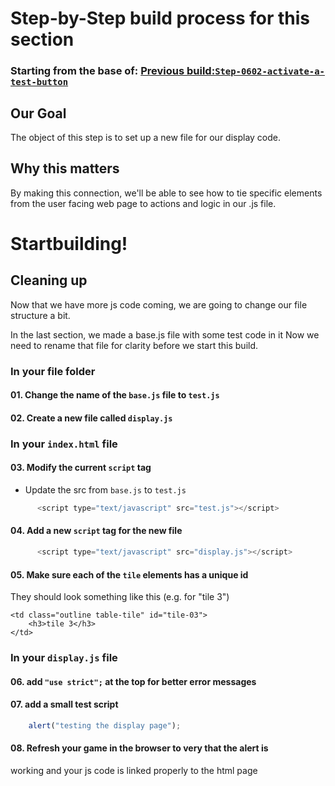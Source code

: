# Step-by-Step build process for this section

### Starting from the base of: [Previous build:`Step-0602-activate-a-test-button`](https://github.com/NeuTrix/Hangman-tutorial/tree/master/Lecture-06-connecting-js-display/Step-0602-activate-a-test-button)

## Our Goal
The object of this step is to set up a new file for our display code.

## Why this matters
By making this connection, we'll be able to see how to tie specific
elements from the user facing web page to actions and logic in our
.js file. 


# Startbuilding!
## Cleaning up
Now that we have more js code coming, we are going to change our file
structure a bit.

In the last section, we made a base.js file with some test code in it
Now we need to rename that file for clarity before we start this build.

### In your file folder

#### 01. Change the name of the `base.js` file to `test.js`

#### 02. Create a new file called `display.js`

### In your `index.html` file

#### 03. Modify the current `script` tag
- Update the src from `base.js` to `test.js`
```javascript
	  <script type="text/javascript" src="test.js"></script>
```
#### 04. Add a new `script` tag for the new file
```javascript
	  <script type="text/javascript" src="display.js"></script>
```
#### 05. Make sure each of the `tile` elements has a unique id
They should look something like this (e.g. for "tile 3")
```hmtl
<td class="outline table-tile" id="tile-03">
	<h3>tile 3</h3>
</td>
```

### In your `display.js` file

#### 06. add `"use strict";` at the top for better error messages

#### 07. add a small test script
```javascript
	alert("testing the display page");
```
#### 08. Refresh your game in the browser to very that the alert is
working and your js code is linked properly to the html page



